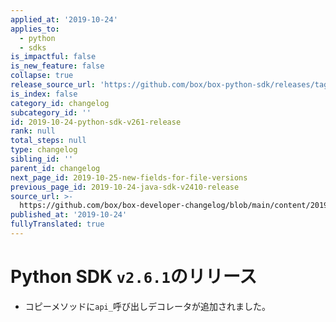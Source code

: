 ```yaml
---
applied_at: '2019-10-24'
applies_to:
  - python
  - sdks
is_impactful: false
is_new_feature: false
collapse: true
release_source_url: 'https://github.com/box/box-python-sdk/releases/tag/v2.6.1'
is_index: false
category_id: changelog
subcategory_id: ''
id: 2019-10-24-python-sdk-v261-release
rank: null
total_steps: null
type: changelog
sibling_id: ''
parent_id: changelog
next_page_id: 2019-10-25-new-fields-for-file-versions
previous_page_id: 2019-10-24-java-sdk-v2410-release
source_url: >-
  https://github.com/box/box-developer-changelog/blob/main/content/2019/10-24-python-sdk-v261-release.md
published_at: '2019-10-24'
fullyTranslated: true
---
```

# Python SDK `v2.6.1`のリリース

* コピーメソッドに`api_`呼び出しデコレータが追加されました。
